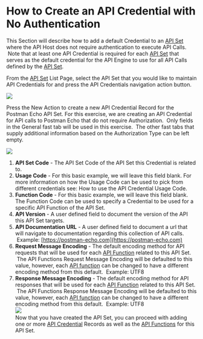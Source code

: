# How to Create an API Credential with No Authentication

This Section will describe how to add a default Credential to an [API Set][APISetDef] where the API Host does not require authentication to execute API Calls.  Note that at least one API Credential is required for each [API Set](https://github.com/SuiteEngine/APIEngine/wiki/APIEngineTermsAndDefinitions#api-set) that serves as the default credential for the API Engine to use for all API Calls defined by the [API Set](https://github.com/SuiteEngine/APIEngine/wiki/APIEngineTermsAndDefinitions#api-set).

From the [API Set](https://github.com/SuiteEngine/APIEngine/wiki/APIEngineTermsAndDefinitions#api-set) List Page, select the API Set that you would like to maintain API Credentials for and press the API Credentials navigation action button.

![](https://github.com/SuiteEngine/APIEngine/wiki/HowToDocs/HowTo-APICredentials/HowTo-CreateAPICredential-Assets/OpenAPICredentialsFromAPISetListPage.png)

Press the New Action to create a new API Credential Record for the Postman Echo API Set. For this exercise, we are creating an API Credential for API calls to Postman Echo that do not require Authorization.  Only fields in the General fast tab will be used in this exercise.  The other fast tabs that supply additional information based on the Authorization Type can be left empty.

![](https://github.com/SuiteEngine/APIEngine/wiki/HowToDocs/HowTo-APICredentials/HowTo-CreateAPICredential-Assets/APICredential-NoAuth-Example.png)

1.  **API Set Code** - The API Set Code of the API Set this Credential is related to.
2.  **Usage Code** - For this basic example, we will leave this field blank.  For more information on how the Usage Code can be used to pick from different credentials see: How to use the API Credential Usage Code.
3.  **Function Code** - For this basic example, we will leave this field blank.  The Function Code can be used to specify a Credential to be used for a specific API Function of the API Set.
4.  **API Version** - A user defined field to document the version of the API this API Set targets.
5.  **API Documentation URL** - A user defined field to document a url that will navigate to documentation regarding this collection of API calls.  Example: [https://postman-echo.com](https://postman-echo.com)
6.  **Request Message Encoding** - The default encoding method for API requests that will be used for each [API Function](https://github.com/SuiteEngine/APIEngine/wiki/APIEngineTermsAndDefinitions#api-function) related to this API Set.  The API Functions Request Message Encoding will be defaulted to this value, however, each [API function](https://github.com/SuiteEngine/APIEngine/wiki/APIEngineTermsAndDefinitions#api-function) can be changed to have a different encoding method from this default.  Example: UTF8
7.  **Response Message Encoding** - The default encoding method for API responses that will be used for each [API Function](https://github.com/SuiteEngine/APIEngine/wiki/APIEngineTermsAndDefinitions#api-function) related to this API Set.  The API Functions Response Message Encoding will be defaulted to this value, however, each [API function](https://github.com/SuiteEngine/APIEngine/wiki/APIEngineTermsAndDefinitions#api-function) can be changed to have a different encoding method from this default.  Example: UTF8  
    ![](https://github.com/SuiteEngine/APIEngine/wiki/HowToDocs/HowTo-APISets/HowTo-CreateAPISet-Assets/CreateAPISet-03.png)  
    Now that you have created the API Set, you can proceed with adding one or more [API Credential](https://github.com/SuiteEngine/APIEngine/wiki/APIEngineTermsAndDefinitions#api-credential) Records as well as the [API Functions](https://github.com/SuiteEngine/APIEngine/wiki/APIEngineTermsAndDefinitions#api-function) for this API Set.

[APISetDef]: https://github.com/SuiteEngine/APIEngine/wiki/APIEngineTermsAndDefinitions#api-set "API Set Definition"
[APIFunctionDef]: https://github.com/SuiteEngine/APIEngine/wiki/APIEngineTermsAndDefinitions#api-function "API Function Definition"